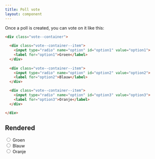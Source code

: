 ```yaml
---
title: Poll vote
layout: component
---
```


Once a poll is created, you can vote on it like this:

```html
<div class="vote--container">
  
  <div class="vote--container--item">
    <input type="radio" name="option" id="option1" value="option1">
    <label for="option1">Groen</label>
  </div>
  
  <div class="vote--container--item">
    <input type="radio" name="option" id="option2" value="option2">
    <label for="option2">Blauw</label>
  </div>

  <div class="vote--container--item">
    <input type="radio" name="option" id="option3" value="option3">
    <label for="option3">Oranje</label>
  </div>

</div>
```

## Rendered


<div class="vote--container">
  
  <div class="vote--container--item">
    <input type="radio" name="option" id="option1" value="option1">
    <label for="option1">Groen</label>
  </div>
  
  <div class="vote--container--item">
    <input type="radio" name="option" id="option2" value="option2">
    <label for="option2">Blauw</label>
  </div>

  <div class="vote--container--item">
    <input type="radio" name="option" id="option3" value="option3">
    <label for="option3">Oranje</label>
  </div>

</div>


